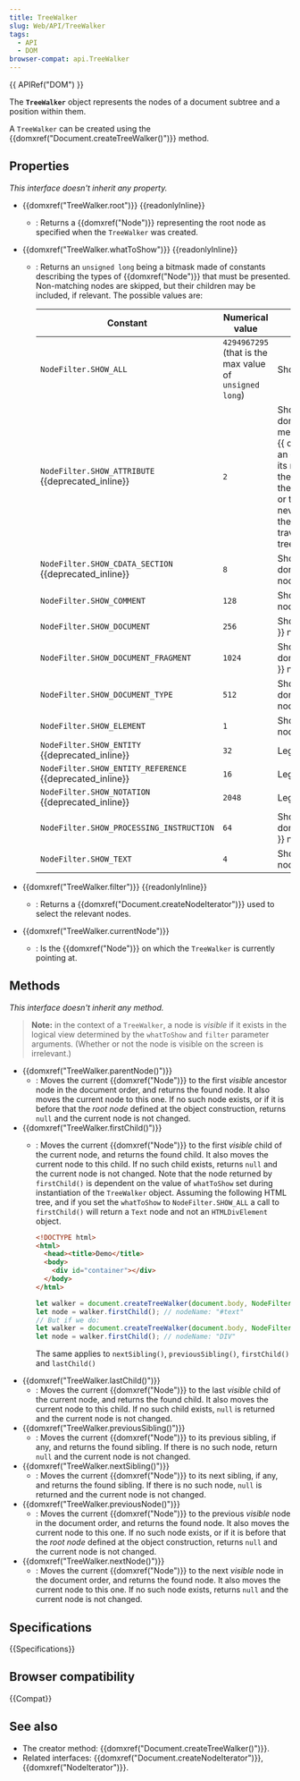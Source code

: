 ```yaml
---
title: TreeWalker
slug: Web/API/TreeWalker
tags:
  - API
  - DOM
browser-compat: api.TreeWalker
---
```

{{ APIRef("DOM") }}

The **`TreeWalker`** object represents the nodes of a document subtree and a position within them.

A `TreeWalker` can be created using the {{domxref("Document.createTreeWalker()")}} method.

## Properties

_This interface doesn't inherit any property._

- {{domxref("TreeWalker.root")}} {{readonlyInline}}
  - : Returns a {{domxref("Node")}} representing the root node as specified when the `TreeWalker` was created.
- {{domxref("TreeWalker.whatToShow")}} {{readonlyInline}}

  - : Returns an `unsigned long` being a bitmask made of constants describing the types of {{domxref("Node")}} that must be presented. Non-matching nodes are skipped, but their children may be included, if relevant. The possible values are:

    | Constant                                                        | Numerical value                                 | Description                                                                                                                                                                                                                                                                                                                                                                                                            |
    | --------------------------------------------------------------- | ----------------------------------------------- | ---------------------------------------------------------------------------------------------------------------------------------------------------------------------------------------------------------------------------------------------------------------------------------------------------------------------------------------------------------------------------------------------------------------------- |
    | `NodeFilter.SHOW_ALL`                                           | `4294967295` (that is the max value of `unsigned long`) | Shows all nodes.                                                                                                                                                                                                                                                                                                                                                                                                       |
    | `NodeFilter.SHOW_ATTRIBUTE` {{deprecated_inline}}        | `2`                                             | Shows attribute {{ domxref("Attr") }} nodes. This is meaningful only when creating a {{ domxref("TreeWalker") }} with an {{ domxref("Attr") }} node as its root. In this case, it means that the attribute node will appear in the first position of the iteration or traversal. Since attributes are never children of other nodes, they do not appear when traversing over the document tree. |
    | `NodeFilter.SHOW_CDATA_SECTION` {{deprecated_inline}}    | `8`                                             | Shows {{ domxref("CDATASection") }} nodes.                                                                                                                                                                                                                                                                                                                                                                  |
    | `NodeFilter.SHOW_COMMENT`                                       | `128`                                           | Shows {{ domxref("Comment") }} nodes.                                                                                                                                                                                                                                                                                                                                                                          |
    | `NodeFilter.SHOW_DOCUMENT`                                      | `256`                                           | Shows {{ domxref("Document") }} nodes.                                                                                                                                                                                                                                                                                                                                                                          |
    | `NodeFilter.SHOW_DOCUMENT_FRAGMENT`                             | `1024`                                          | Shows {{ domxref("DocumentFragment") }} nodes.                                                                                                                                                                                                                                                                                                                                                              |
    | `NodeFilter.SHOW_DOCUMENT_TYPE`                                 | `512`                                           | Shows {{ domxref("DocumentType") }} nodes.                                                                                                                                                                                                                                                                                                                                                                  |
    | `NodeFilter.SHOW_ELEMENT`                                       | `1`                                             | Shows {{ domxref("Element") }} nodes.                                                                                                                                                                                                                                                                                                                                                                          |
    | `NodeFilter.SHOW_ENTITY` {{deprecated_inline}}           | `32`                                            | Legacy, no more usable.                                                                                                                                                                                                                                                                                                                                                                                                |
    | `NodeFilter.SHOW_ENTITY_REFERENCE` {{deprecated_inline}} | `16`                                            | Legacy, no more usable.                                                                                                                                                                                                                                                                                                                                                                                                |
    | `NodeFilter.SHOW_NOTATION` {{deprecated_inline}}         | `2048`                                          | Legacy, no more usable.                                                                                                                                                                                                                                                                                                                                                                                                |
    | `NodeFilter.SHOW_PROCESSING_INSTRUCTION`                        | `64`                                            | Shows {{ domxref("ProcessingInstruction") }} nodes.                                                                                                                                                                                                                                                                                                                                                      |
    | `NodeFilter.SHOW_TEXT`                                          | `4`                                             | Shows {{ domxref("Text") }} nodes.                                                                                                                                                                                                                                                                                                                                                                              |

- {{domxref("TreeWalker.filter")}} {{readonlyInline}}
  - : Returns a {{domxref("Document.createNodeIterator")}} used to select the relevant nodes.
- {{domxref("TreeWalker.currentNode")}}
  - : Is the {{domxref("Node")}} on which the `TreeWalker` is currently pointing at.

## Methods

_This interface doesn't inherit any method._

> **Note:** in the context of a `TreeWalker`, a node is _visible_ if it exists in the logical view determined by the `whatToShow` and `filter` parameter arguments. (Whether or not the node is visible on the screen is irrelevant.)

- {{domxref("TreeWalker.parentNode()")}}
  - : Moves the current {{domxref("Node")}} to the first _visible_ ancestor node in the document order, and returns the found node. It also moves the current node to this one. If no such node exists, or if it is before that the _root node_ defined at the object construction, returns `null` and the current node is not changed.
- {{domxref("TreeWalker.firstChild()")}}
  - : Moves the current {{domxref("Node")}} to the first _visible_ child of the current node, and returns the found child. It also moves the current node to this child. If no such child exists, returns `null` and the current node is not changed. Note that the node returned by `firstChild()` is dependent on the value of `whatToShow` set during instantiation of the `TreeWalker` object. Assuming the following HTML tree, and if you set the `whatToShow` to `NodeFilter.SHOW_ALL` a call to `firstChild()` will return a `Text` node and not an `HTMLDivElement` object.

    ```html
    <!DOCTYPE html>
    <html>
      <head><title>Demo</title>
      <body>
        <div id="container"></div>
      </body>
    </html>
    ```

    ```js
    let walker = document.createTreeWalker(document.body, NodeFilter.SHOW_ALL);
    let node = walker.firstChild(); // nodeName: "#text"
    // But if we do:
    let walker = document.createTreeWalker(document.body, NodeFilter.SHOW_ELEMENT);
    let node = walker.firstChild(); // nodeName: "DIV"
    ```

    The same applies to `nextSibling()`, `previousSibling()`, `firstChild()` and `lastChild()`
- {{domxref("TreeWalker.lastChild()")}}
  - : Moves the current {{domxref("Node")}} to the last _visible_ child of the current node, and returns the found child. It also moves the current node to this child. If no such child exists, `null` is returned and the current node is not changed.
- {{domxref("TreeWalker.previousSibling()")}}
  - : Moves the current {{domxref("Node")}} to its previous sibling, if any, and returns the found sibling. If there is no such node, return `null` and the current node is not changed.
- {{domxref("TreeWalker.nextSibling()")}}
  - : Moves the current {{domxref("Node")}} to its next sibling, if any, and returns the found sibling. If there is no such node, `null` is returned and the current node is not changed.
- {{domxref("TreeWalker.previousNode()")}}
  - : Moves the current {{domxref("Node")}} to the previous _visible_ node in the document order, and returns the found node. It also moves the current node to this one. If no such node exists, or if it is before that the _root node_ defined at the object construction, returns `null` and the current node is not changed.
- {{domxref("TreeWalker.nextNode()")}}
  - : Moves the current {{domxref("Node")}} to the next _visible_ node in the document order, and returns the found node. It also moves the current node to this one. If no such node exists, returns `null` and the current node is not changed.

## Specifications

{{Specifications}}

## Browser compatibility

{{Compat}}

## See also

- The creator method: {{domxref("Document.createTreeWalker()")}}.
- Related interfaces: {{domxref("Document.createNodeIterator")}}, {{domxref("NodeIterator")}}.
